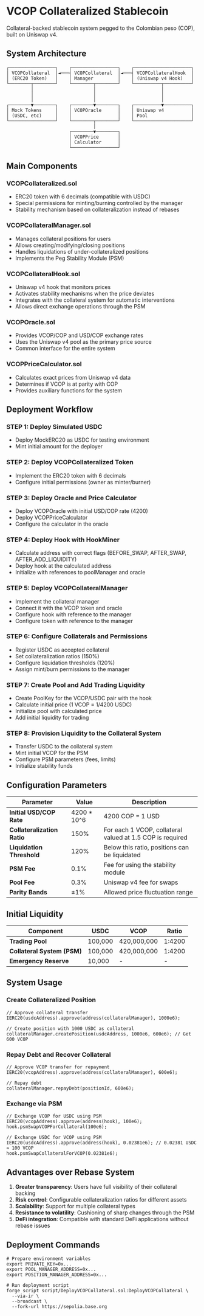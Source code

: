 # VCOP Collateralized Stablecoin

Collateral-backed stablecoin system pegged to the Colombian peso (COP), built on Uniswap v4.

## System Architecture

```
┌─────────────────┐    ┌─────────────────┐    ┌─────────────────────┐
│ VCOPCollateral  │◄───┤ VCOPCollateral  │◄───┤ VCOPCollateralHook  │
│ (ERC20 Token)   │    │ Manager         │    │ (Uniswap v4 Hook)   │
└────────┬────────┘    └────────┬────────┘    └──────────┬──────────┘
         │                      │                        │
         │                      │                        │
         │                      │                        │
┌────────▼────────┐    ┌────────▼────────┐    ┌──────────▼──────────┐
│ Mock Tokens     │    │ VCOPOracle      │    │ Uniswap v4          │
│ (USDC, etc)     │    │                 │    │ Pool                │
└─────────────────┘    └────────┬────────┘    └─────────────────────┘
                                │
                       ┌────────▼────────┐
                       │ VCOPPrice       │
                       │ Calculator      │
                       └─────────────────┘
```

## Main Components

### VCOPCollateralized.sol
- ERC20 token with 6 decimals (compatible with USDC)
- Special permissions for minting/burning controlled by the manager
- Stability mechanism based on collateralization instead of rebases

### VCOPCollateralManager.sol
- Manages collateral positions for users
- Allows creating/modifying/closing positions
- Handles liquidations of under-collateralized positions
- Implements the Peg Stability Module (PSM)

### VCOPCollateralHook.sol
- Uniswap v4 hook that monitors prices
- Activates stability mechanisms when the price deviates
- Integrates with the collateral system for automatic interventions
- Allows direct exchange operations through the PSM

### VCOPOracle.sol
- Provides VCOP/COP and USD/COP exchange rates
- Uses the Uniswap v4 pool as the primary price source
- Common interface for the entire system

### VCOPPriceCalculator.sol
- Calculates exact prices from Uniswap v4 data
- Determines if VCOP is at parity with COP
- Provides auxiliary functions for the system

## Deployment Workflow

### STEP 1: Deploy Simulated USDC
- Deploy MockERC20 as USDC for testing environment
- Mint initial amount for the deployer

### STEP 2: Deploy VCOPCollateralized Token
- Implement the ERC20 token with 6 decimals
- Configure initial permissions (owner as minter/burner)

### STEP 3: Deploy Oracle and Price Calculator
- Deploy VCOPOracle with initial USD/COP rate (4200)
- Deploy VCOPPriceCalculator
- Configure the calculator in the oracle

### STEP 4: Deploy Hook with HookMiner
- Calculate address with correct flags (BEFORE_SWAP, AFTER_SWAP, AFTER_ADD_LIQUIDITY)
- Deploy hook at the calculated address
- Initialize with references to poolManager and oracle

### STEP 5: Deploy VCOPCollateralManager
- Implement the collateral manager
- Connect it with the VCOP token and oracle
- Configure hook with reference to the manager
- Configure token with reference to the manager

### STEP 6: Configure Collaterals and Permissions
- Register USDC as accepted collateral
- Set collateralization ratios (150%)
- Configure liquidation thresholds (120%)
- Assign mint/burn permissions to the manager

### STEP 7: Create Pool and Add Trading Liquidity
- Create PoolKey for the VCOP/USDC pair with the hook
- Calculate initial price (1 VCOP = 1/4200 USDC)
- Initialize pool with calculated price
- Add initial liquidity for trading

### STEP 8: Provision Liquidity to the Collateral System
- Transfer USDC to the collateral system
- Mint initial VCOP for the PSM
- Configure PSM parameters (fees, limits)
- Initialize stability funds

## Configuration Parameters

| Parameter | Value | Description |
|-----------|-------|-------------|
| **Initial USD/COP Rate** | 4200 * 10^6 | 4200 COP = 1 USD |
| **Collateralization Ratio** | 150% | For each 1 VCOP, collateral valued at 1.5 COP is required |
| **Liquidation Threshold** | 120% | Below this ratio, positions can be liquidated |
| **PSM Fee** | 0.1% | Fee for using the stability module |
| **Pool Fee** | 0.3% | Uniswap v4 fee for swaps |
| **Parity Bands** | ±1% | Allowed price fluctuation range |

## Initial Liquidity

| Component | USDC | VCOP | Ratio |
|------------|------|------|-------|
| **Trading Pool** | 100,000 | 420,000,000 | 1:4200 |
| **Collateral System (PSM)** | 100,000 | 420,000,000 | 1:4200 |
| **Emergency Reserve** | 10,000 | - | - |

## System Usage

### Create Collateralized Position
```solidity
// Approve collateral transfer
IERC20(usdcAddress).approve(address(collateralManager), 1000e6);

// Create position with 1000 USDC as collateral
collateralManager.createPosition(usdcAddress, 1000e6, 600e6); // Get 600 VCOP
```

### Repay Debt and Recover Collateral
```solidity
// Approve VCOP transfer for repayment
IERC20(vcopAddress).approve(address(collateralManager), 600e6);

// Repay debt
collateralManager.repayDebt(positionId, 600e6);
```

### Exchange via PSM
```solidity
// Exchange VCOP for USDC using PSM
IERC20(vcopAddress).approve(address(hook), 100e6);
hook.psmSwapVCOPForCollateral(100e6);

// Exchange USDC for VCOP using PSM
IERC20(usdcAddress).approve(address(hook), 0.02381e6); // 0.02381 USDC ≈ 100 VCOP
hook.psmSwapCollateralForVCOP(0.02381e6);
```

## Advantages over Rebase System

1. **Greater transparency**: Users have full visibility of their collateral backing
2. **Risk control**: Configurable collateralization ratios for different assets
3. **Scalability**: Support for multiple collateral types
4. **Resistance to volatility**: Cushioning of sharp changes through the PSM
5. **DeFi integration**: Compatible with standard DeFi applications without rebase issues

## Deployment Commands

```shell
# Prepare environment variables
export PRIVATE_KEY=0x...
export POOL_MANAGER_ADDRESS=0x...
export POSITION_MANAGER_ADDRESS=0x...

# Run deployment script
forge script script/DeployVCOPCollateral.sol:DeployVCOPCollateral \
  --via-ir \
  --broadcast \
  --fork-url https://sepolia.base.org
``` 